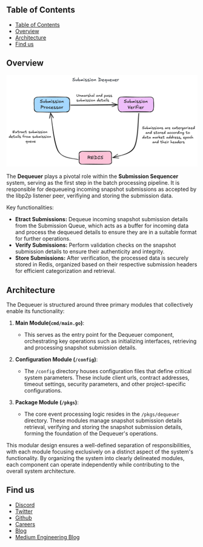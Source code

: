 ## Table of Contents
- [Table of Contents](#table-of-contents)
- [Overview](#overview)
- [Architecture](#architecture)
- [Find us](#find-us)

## Overview

![Dequeuer](docs/assets/DequeuerArchitecture.png)

The **Dequeuer** plays a pivotal role within the **Submission Sequencer** system, serving as the first step in the batch processing pipeline. It is responsible for dequeueing incoming snapshot submissions as accepted by the libp2p listener peer, verifiying and storing the submission data.

Key functionalities:

- **Etract Submissions:** Dequeue incoming snapshot submission details from the Submission Queue, which acts as a buffer for incoming data and process the dequeued details to ensure they are in a suitable format for further operations.
- **Verify Submissions:** Perform validation checks on the snapshot submission details to ensure their authenticity and integrity.
- **Store Submissions:** After verification, the processed data is securely stored in Redis, organized based on their respective submission headers for efficient categorization and retrieval.

## Architecture

The Dequeuer is structured around three primary modules that collectively enable its functionality:

1. **Main Module(`cmd/main.go`)**:
   - This serves as the entry point for the Dequeuer component, orchestrating key operations such as initializing interfaces, retrieving and processing snapshot submission details.

2. **Configuration Module (`/config`)**:
   - The `/config` directory houses configuration files that define critical system parameters. These include client urls, contract addresses, timeout settings, security parameters, and other project-specific configurations.

3. **Package Module (`/pkgs`)**:
   - The core event processing logic resides in the `/pkgs/dequeuer` directory. These modules manage snapshot submission details retrieval, verifying and storing the snapshot submission details, forming the foundation of the Dequeuer's operations.

This modular design ensures a well-defined separation of responsibilities, with each module focusing exclusively on a distinct aspect of the system's functionality. By organizing the system into clearly delineated modules, each component can operate independently while contributing to the overall system architecture.

## Find us

* [Discord](https://powerloom.io/discord)
* [Twitter](https://twitter.com/PowerLoomHQ)
* [Github](https://github.com/PowerLoom)
* [Careers](https://wellfound.com/company/powerloom/jobs)
* [Blog](https://blog.powerloom.io/)
* [Medium Engineering Blog](https://medium.com/powerloom)
